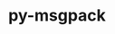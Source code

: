 ---
title: "py-msgpack"
layout: cache
categories: [package, develop-2023-05-14]
meta: {"versions": ["1.0.4"], "compilers": ["gcc@=11.1.0"], "oss": ["ubuntu20.04"], "platforms": ["linux"], "targets": ["ppc64le", "x86_64_v3"], "stacks": ["e4s", "e4s-power", "root"], "num_specs": 3, "num_specs_by_stack": {"root": 3, "e4s": 2, "e4s-power": 1}}
spec_details: [{"hash": "jkhz6pn7us6rf2kgjbts7popgkzqzn4v", "compiler": "gcc@=11.1.0", "versions": ["1.0.4"], "os": "ubuntu20.04", "platform": "linux", "target": "x86_64_v3", "variants": ["build_system=python_pip"], "stacks": ["root", "e4s"], "size": "-", "tarball": "https://binaries.spack.io/develop-2023-05-14/build_cache/linux-ubuntu20.04-x86_64_v3/gcc-11.1.0/py-msgpack-1.0.4/linux-ubuntu20.04-x86_64_v3-gcc-11.1.0-py-msgpack-1.0.4-jkhz6pn7us6rf2kgjbts7popgkzqzn4v.spack"}, {"hash": "tzobm5vtqazwmwillazllbk2j3wn5r2t", "compiler": "gcc@=11.1.0", "versions": ["1.0.4"], "os": "ubuntu20.04", "platform": "linux", "target": "ppc64le", "variants": ["build_system=python_pip"], "stacks": ["e4s-power", "root"], "size": "-", "tarball": "https://binaries.spack.io/develop-2023-05-14/build_cache/linux-ubuntu20.04-ppc64le/gcc-11.1.0/py-msgpack-1.0.4/linux-ubuntu20.04-ppc64le-gcc-11.1.0-py-msgpack-1.0.4-tzobm5vtqazwmwillazllbk2j3wn5r2t.spack"}, {"hash": "silidldlumzaiipt2a5vrkq3nyuj2hdx", "compiler": "gcc@=11.1.0", "versions": ["1.0.4"], "os": "ubuntu20.04", "platform": "linux", "target": "x86_64_v3", "variants": ["build_system=python_pip"], "stacks": ["root", "e4s"], "size": "-", "tarball": "https://binaries.spack.io/develop-2023-05-14/build_cache/linux-ubuntu20.04-x86_64_v3/gcc-11.1.0/py-msgpack-1.0.4/linux-ubuntu20.04-x86_64_v3-gcc-11.1.0-py-msgpack-1.0.4-silidldlumzaiipt2a5vrkq3nyuj2hdx.spack"}]
---